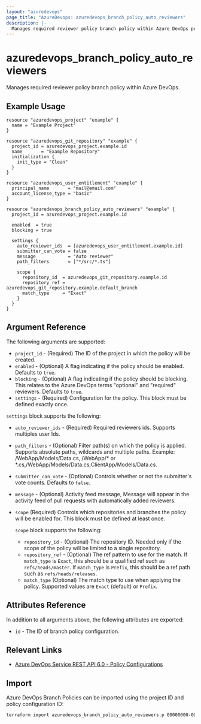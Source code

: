 ```yaml
---
layout: "azuredevops"
page_title: "AzureDevops: azuredevops_branch_policy_auto_reviewers"
description: |-
  Manages required reviewer policy branch policy within Azure DevOps project.
---
```


# azuredevops_branch_policy_auto_reviewers

Manages required reviewer policy branch policy within Azure DevOps.

## Example Usage

```hcl
resource "azuredevops_project" "example" {
  name = "Example Project"
}

resource "azuredevops_git_repository" "example" {
  project_id = azuredevops_project.example.id
  name       = "Example Repository"
  initialization {
    init_type = "Clean"
  }
}

resource "azuredevops_user_entitlement" "example" {
  principal_name       = "mail@email.com"
  account_license_type = "basic"
}

resource "azuredevops_branch_policy_auto_reviewers" "example" {
  project_id = azuredevops_project.example.id

  enabled  = true
  blocking = true

  settings {
    auto_reviewer_ids  = [azuredevops_user_entitlement.example.id]
    submitter_can_vote = false
    message            = "Auto reviewer"
    path_filters       = ["*/src/*.ts"]

    scope {
      repository_id  = azuredevops_git_repository.example.id
      repository_ref = azuredevops_git_repository.example.default_branch
      match_type     = "Exact"
    }
  }
}
```

## Argument Reference

The following arguments are supported:

- `project_id` - (Required) The ID of the project in which the policy will be created.
- `enabled` - (Optional) A flag indicating if the policy should be enabled. Defaults to `true`.
- `blocking` - (Optional) A flag indicating if the policy should be blocking. This relates to the Azure DevOps terms "optional" and "required" reviewers. Defaults to `true`.
- `settings` - (Required) Configuration for the policy. This block must be defined exactly once.

`settings` block supports the following:

- `auto_reviewer_ids` - (Required) Required reviewers ids. Supports multiples user Ids.
- `path_filters` - (Optional) Filter path(s) on which the policy is applied. Supports absolute paths, wildcards and multiple paths. Example: /WebApp/Models/Data.cs, /WebApp/* or *.cs,/WebApp/Models/Data.cs;ClientApp/Models/Data.cs.
- `submitter_can_vote` - (Optional) Controls whether or not the submitter's vote counts. Defaults to `false`.
- `message` - (Optional) Activity feed message, Message will appear in the activity feed of pull requests with automatically added reviewers.
- `scope` (Required) Controls which repositories and branches the policy will be enabled for. This block must be defined at least once.

  `scope` block supports the following:

  - `repository_id` - (Optional) The repository ID. Needed only if the scope of the policy will be limited to a single repository.
  - `repository_ref` - (Optional) The ref pattern to use for the match. If `match_type` is `Exact`, this should be a qualified ref such as `refs/heads/master`. If `match_type` is `Prefix`, this should be a ref path such as `refs/heads/releases`.
  - `match_type` (Optional) The match type to use when applying the policy. Supported values are `Exact` (default) or `Prefix`.

## Attributes Reference

In addition to all arguments above, the following attributes are exported:

- `id` - The ID of branch policy configuration.

## Relevant Links

- [Azure DevOps Service REST API 6.0 - Policy Configurations](https://docs.microsoft.com/en-us/rest/api/azure/devops/policy/configurations/create?view=azure-devops-rest-6.0)

## Import

Azure DevOps Branch Policies can be imported using the project ID and policy configuration ID:

```sh
terraform import azuredevops_branch_policy_auto_reviewers.p 00000000-0000-0000-0000-000000000000/0
```
